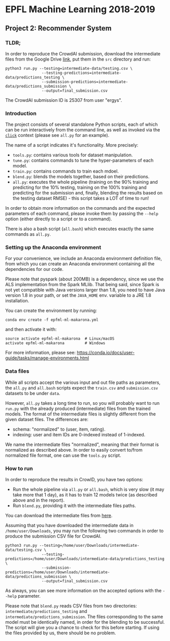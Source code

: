 # EPFL Machine Learning 2018-2019
## Project 2: Recommender System


### TLDR;

In order to reproduce the CrowdAI submission, download the intermediate files from the Google Drive
[link](https://drive.google.com/drive/folders/1xK0RSuqCuR9OmThDE2pSX0BdfFxMY094),
put them in the `src` directory and run:

    python3 run.py --testing=intermediate-data/testing.csv \
                    --testing-predictions=intermediate-data/predictions_testing \
                    --submission-predictions=intermediate-data/predictions_submission \
                    --output=final_submission.csv


The CrowdAI submission ID is 25307 from user "ergys".                    


### Introduction

The project consists of several standalone Python scripts, each of which can be run interactively
from the command line, as well as invoked via the [`click`](https://click.palletsprojects.com)
context (please see `all.py` for an example).

The name of a script indicates it's functionality. More precisely:
  * `tools.py`: contains various tools for dataset manipulation.
  * `tune.py`: contains commands to tune the hyper-parameters of each model.
  * `train.py`: contains commands to train each mdoel.
  * `blend.py`: blends the models together, based on their predictions.
  * `all.py`: executes the whole pipeline (training on the 90% training and predicting for the
    10% testing, training on the 100% training and predicting for the submission and, finally,
    blending the results based on the testing dataset RMSE) - this script takes a LOT of time
    to run!
  
In order to obtain more information on the commands and the expected parameters of each command,
please invoke them by passing the `--help` option (either directly to a script or to a command).

There is also a bash script (`all.bash`) which executes exactly the same commands as `all.py`. 


### Setting up the Anaconda environment

For your convenience, we include an Anaconda environment definition file, from which you can
create an Anaconda environment containing all the dependencies for our code.

Please note that pyspark (about 200MB) is a dependency, since we use the ALS implementation from
the Spark MLlib. That being said, since Spark is not yet compatible with Java versions larger than 1.8,
you need to have Java version 1.8 in your path, or set the `JAVA_HOME` env. variable to a JRE 1.8
installation.

You can create the environment by running:

    conda env create -f epfml-ml-makarona.yml
    
and then activate it with:

    source activate epfml-ml-makarona  # Linux/macOS
    activate epfml-ml-makarona         # Windows
    
For more information, please see: https://conda.io/docs/user-guide/tasks/manage-environments.html


### Data files

While all scripts accept the various input and out file paths as parameters, the `all.py` and
`all.bash` scripts expect the `train.csv` and `submission.csv` datasets to be under `data`.

However, `all.py` takes a long time to run, so you will probably want to run `run.py` with the already
produced (intermediate) files from the trained models. The format of the intermediate files is slightly
different from the given dataset files. The differences are:
  * schema: "normalized" to (user, item, rating).
  * indexing: user and item IDs are 0-indexed instead of 1-indexed.
  
We name the intermediate files "normalized", meaning that their format is normalized as described above.
In order to easily convert to/from normalized file format, one can use the `tools.py` script.

### How to run

In order to reproduce the results in CrowID, you have two options:
  * Run the whole pipeline via `all.py` or `all.bash`, which is very slow
    (it may take more that 1 day),
    as it has to train 12 models twice (as described above and in the report).
  * Run `blend.py`, providing it with the intermediate files paths.
  
You can download the intermediate files from [here](https://drive.google.com/open?id=1aMuw3N0EMJsNhXxn-1V9yyjwPcQGCpi6).

Assuming that you have downloaded the intermediate data in `/home/user/Downloads`, you may
run the following two commands in order to produce the submission CSV file for CrowdAI.

    python3 run.py --testing=/home/user/Downloads/intermediate-data/testing.csv \
                    --testing-predictions=/home/user/Downloads/intermediate-data/predictions_testing \
                    --submission-predictions=/home/user/Downloads/intermediate-data/predictions_submission \
                    --output=final_submission.csv
    
As always, you can see more information on the accepted options with the `--help` parameter.

Please note that `blend.py` reads CSV files from two directories: `intermediate/predictions_testing`
and `intermediate/predictions_submission`. The files corresponding to the same model must be identically
named, in order for the blending to be successful. The script will give you a chance to check for this
before starting. If using the files provided by us, there should be no problem.
